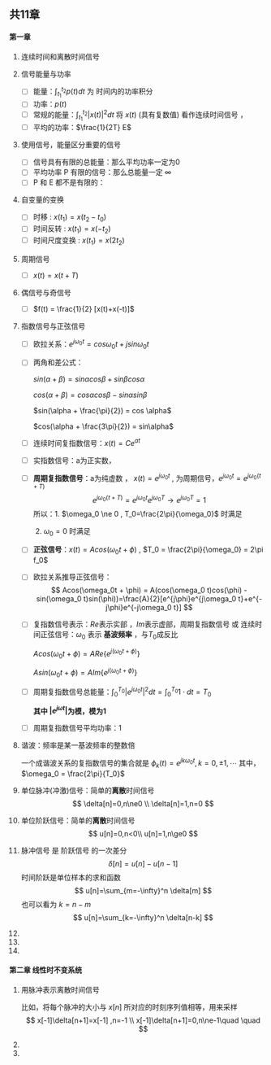 ## 共11章

#### 第一章

1. 连续时间和离散时间信号

2. 信号能量与功率

   - [ ] 能量：$\int_{t_1}^{t_2}p(t)dt$ 为 时间内的功率积分
   - [ ] 功率：$p(t)$
   - [ ] 常规的能量：$\int_{t_1}^{t_2}|x(t)|^2dt$  将 $x(t)$ (具有复数值)  看作连续时间信号 ，
   - [ ] 平均的功率：$\frac{1}{2T} E$

3. 使用信号，能量区分重要的信号

   - [ ] 信号具有有限的总能量：那么平均功率一定为0
   - [ ] 平均功率 P 有限的信号：那么总能量一定 $\infty$
   - [ ] P 和 E 都不是有限的：

4. 自变量的变换

   - [ ] 时移 :  $x(t_1) = x(t_2-t_0)$
   - [ ] 时间反转 : $x(t_1) = x(-t_2)$
   - [ ] 时间尺度变换 : $x(t_1) = x(2t_2)$

5. 周期信号

   - [ ] $x(t) =x(t+T)$ 

6. 偶信号与奇信号

   - [ ] $f(t) = \frac{1}{2} [x(t)+x(-t)]$

7. 指数信号与正弦信号

   - [ ] 欧拉关系：$e^{j\omega_0 t} = cos\omega_0 t + jsin\omega_0 t$  

   - [ ] 两角和差公式：

     $sin(\alpha + \beta) = sin \alpha cos\beta + sin\beta cos\alpha$ 

     $cos(\alpha+\beta) = cos\alpha cos\beta - sin\alpha sin\beta$

     $sin(\alpha + \frac{\pi}{2}) = cos \alpha$ 

     $cos(\alpha + \frac{3\pi}{2}) = sin\alpha$  

   - [ ] 连续时间复指数信号：$x(t) = Ce^{at}$

   - [ ] 实指数信号：a为正实数，

   - [ ] **周期复指数信号**：a为纯虚数  ， $x(t) = e^{j\omega_0 t}$ , 为周期信号，$e^{j\omega_0 t}= e^{j\omega_0 (t+T)}$
     $$
     e^{j\omega_0 (t+T)}=e^{j\omega_0 t}e^{j\omega_0 T}\rightarrow e^{j\omega_0 T}=1
     $$
     所以：1. $\omega_0 \ne 0 , T_0=\frac{2\pi}{\omega_0}$ 时满足

     ​	    2. $\omega_0 = 0$ 时满足

   - [ ] **正弦信号**：$x(t) = Acos(\omega_0 t + \phi)$ ,  $T_0 = \frac{2\pi}{\omega_0} = 2\pi f_0$ 

   - [ ] 欧拉关系推导正弦信号：
     $$
     Acos(\omega_0t + \phi) = A(cos(\omega_0 t)cos(\phi) - sin(\omega_0 t)sin(\phi))=\frac{A}{2}[e^{j\phi}e^{j\omega_0 t}+e^{-j\phi}e^{-j\omega_0 t}]
     $$

   - [ ] 复指数信号表示：$Re$表示实部 ，$Im$表示虚部，周期复指数信号 或 连续时间正弦信号：$\omega_0$ 表示 **基波频率** ，与$T_0$成反比

     $Acos(\omega_0t + \phi) = ARe\{e^{j(\omega_0 t + \phi)}\}$ 

     $Asin(\omega_0t + \phi) = AIm\{e^{j(\omega_0 t + \phi)}\}$

   - [ ] 周期复指数信号总能量：$\int_0^{T_0}|e^{j\omega_0 t}|^2 dt= \int_0^{T_0}1\cdot dt = T_0$ 

     **其中 $|e^{j\omega t} |$为模，模为1**

   - [ ] 周期复指数信号平均功率：1

8. 谐波：频率是某一基波频率的整数倍

   一个成谐波关系的复指数信号的集合就是 $\phi_k(t) =e^{jk\omega_0 t} , k =0,\pm1, \cdots$ 其中，$\omega_0 = \frac{2\pi}{T_0}$ 

9. 单位脉冲(冲激)信号：简单的**离散**时间信号
   $$
   \delta[n]=0,n\ne0 \\
   \delta[n]=1,n=0
   $$

10. 单位阶跃信号：简单的**离散**时间信号
    $$
    u[n]=0,n<0\\
    u[n]=1,n\ge0
    $$

11. 脉冲信号 是 阶跃信号 的一次差分
    $$
    \delta[n]=u[n]-u[n-1]
    $$
    时间阶跃是单位样本的求和函数
    $$
    u[n]=\sum_{m=-\infty}^n \delta[m]
    $$
    也可以看为 $k = n - m​$
    $$
    u[n]=\sum_{k=-\infty}^n \delta[n-k]
    $$

12. 

13. 

14. 

#### 第二章 线性时不变系统

1. 用脉冲表示离散时间信号

   比如，将每个脉冲的大小与 $x[n]$ 所对应的时刻序列值相等，用来采样
   $$
   x[-1]\delta[n+1]=x[-1] ,n=-1 \\
   x[-1]\delta[n+1]=0,n\ne-1\quad \quad
   $$

2. 

3. 